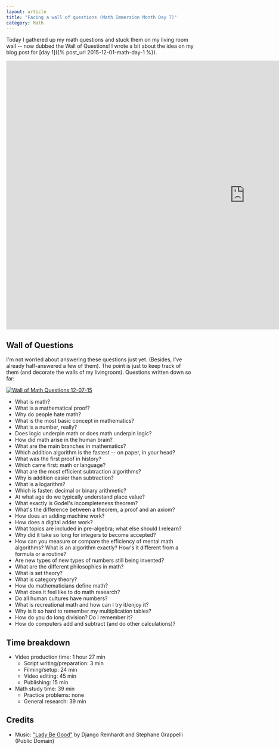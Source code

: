 ```yaml
---
layout: article
title: "Facing a wall of questions (Math Immersion Month Day 7)"
category: Math
---
```


Today I gathered up my math questions and stuck them on my living room wall -- now dubbed the Wall of Questions! I wrote a bit about the idea on my blog post for [day 1]({% post_url 2015-12-01-math-day-1 %}).

<iframe width="1280" height="720" src="https://www.youtube.com/embed/UOkNhAyMUB8" frameborder="0" allowfullscreen></iframe>

## Wall of Questions
I'm not worried about answering these questions just yet. (Besides, I've already half-answered a few of them). The point is just to keep track of them (and decorate the walls of my livingroom). Questions written down so far:

[![Wall of Math Questions 12-07-15](/images/12-07-15-Wall-of-Questions.jpg)](/images/12-07-15-Wall-of-Questions.jpg)

- What is math?
- What is a mathematical proof?
- Why do people hate math?
- What is the most basic concept in mathematics?
- What is a number, really?
- Does logic underpin math or does math underpin logic?
- How did math arise in the human brain?
- What are the main branches in mathematics?
- Which addition algorithm is the fastest -- on paper, in your head?
- What was the first proof in history?
- Which came first: math or language?
- What are the most efficient subtraction algorithms?
- Why is addition easier than subtraction?
- What is a logarithm?
- Which is faster: decimal or binary arithmetic?
- At what age do we typically understand place value?
- What exactly is Godel's incompleteness theorem?
- What's the difference between a theorem, a proof and an axiom?
- How does an adding machine work?
- How does a digital adder work?
- What topics are included in pre-algebra; what else should I relearn?
- Why did it take so long for integers to become accepted?
- How can you measure or compare the efficiency of mental math algorithms?
What is an algorithm exactly? How's it different from a formula or a routine?
- Are new types of new types of numbers still being invented?
- What are the different philosophies in math?
- What is set theory?
- What is category theory?
- How do mathematicians define math?
- What does it feel like to do math research?
- Do all human cultures have numbers?
- What is recreational math and how can I try it/enjoy it?
- Why is it so hard to remember my multiplication tables?
- How do you do long division? Do I remember it?
- How do computers add and subtract (and do other calculations)?

## Time breakdown
- Video production time: 1 hour 27 min
  - Script writing/preparation: 3 min
  - Filming/setup: 24 min
  - Video editing: 45 min
  - Publishing: 15 min
- Math study time: 39 min
  - Practice problems: none
  - General research: 39 min
  
## Credits

- Music: ["Lady Be Good"](https://archive.org/details/DjangoReinhardt-51-60) by Django Reinhardt and Stephane Grappelli (Public Domain)